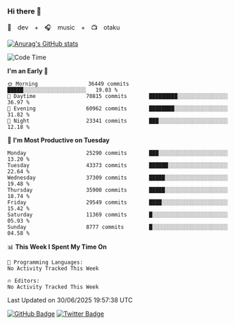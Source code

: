 ### Hi there 👋

🚀　dev　+　🎧　music　+　📺　otaku


[![Anurag's GitHub stats](https://github-readme-stats.vercel.app/api?username=koheitasaka&count_private=true&show_icons=true&theme=monokai)](https://github.com/koheitasaka/github-readme-stats)

<!--START_SECTION:waka-->
![Code Time](http://img.shields.io/badge/Code%20Time-1%2C161%20hrs%2023%20mins-blue)

**I'm an Early 🐤** 

```text
🌞 Morning                36449 commits       █████░░░░░░░░░░░░░░░░░░░░   19.03 % 
🌆 Daytime                70815 commits       █████████░░░░░░░░░░░░░░░░   36.97 % 
🌃 Evening                60962 commits       ████████░░░░░░░░░░░░░░░░░   31.82 % 
🌙 Night                  23341 commits       ███░░░░░░░░░░░░░░░░░░░░░░   12.18 % 
```
📅 **I'm Most Productive on Tuesday** 

```text
Monday                   25290 commits       ███░░░░░░░░░░░░░░░░░░░░░░   13.20 % 
Tuesday                  43373 commits       ██████░░░░░░░░░░░░░░░░░░░   22.64 % 
Wednesday                37309 commits       █████░░░░░░░░░░░░░░░░░░░░   19.48 % 
Thursday                 35900 commits       █████░░░░░░░░░░░░░░░░░░░░   18.74 % 
Friday                   29549 commits       ████░░░░░░░░░░░░░░░░░░░░░   15.42 % 
Saturday                 11369 commits       █░░░░░░░░░░░░░░░░░░░░░░░░   05.93 % 
Sunday                   8777 commits        █░░░░░░░░░░░░░░░░░░░░░░░░   04.58 % 
```


📊 **This Week I Spent My Time On** 

```text
💬 Programming Languages: 
No Activity Tracked This Week

🔥 Editors: 
No Activity Tracked This Week
```


 Last Updated on 30/06/2025 19:57:38 UTC
<!--END_SECTION:waka-->

[![GitHub Badge](https://img.shields.io/badge/GitHub-100000?style=for-the-badge&logo=github&logoColor=white)](https://github.com/koheitasaka)
[![Twitter Badge](https://img.shields.io/badge/Twitter-1DA1F2?style=for-the-badge&logo=twitter&logoColor=white)](https://twitter.com/sleep_asleep_)
